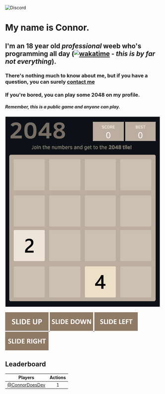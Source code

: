 ![Discord](https://discord.c99.nl/widget/theme-3/744603004493365330.png)

# My name is Connor.
## I'm an 18 year old *professional* weeb who's programming all day ([![wakatime](https://wakatime.com/badge/user/b2333aba-310c-4dc1-b38d-616928f60374.svg)](https://wakatime.com/@b2333aba-310c-4dc1-b38d-616928f60374) - _this is by far not everything_). 
### There's nothing much to know about me, but if you have a question, you can surely [contact me](mailto:connor@zerotwo.wtf)

### If you're bored, you can play some 2048 on my profile.

##### Remember, this is a public game and anyone can play.

<!-- 2048GameBoard -->
<img src="https://github.com/ConnorDoesDev/ConnorDoesDev/blob/main/Data/gameboard.png" width="500"/>
<!-- 2048GameBoard -->

<!-- 2048GameActions -->
<a href="https://github.com/ConnorDoesDev/ConnorDoesDev/issues/new?title=2048|slideUp&body=Just+push+'Submit+new+issue'.+You+don't+need+to+do+anything+else."> <img src="Assets/slideUp.png"/> </a> <a href="https://github.com/ConnorDoesDev/ConnorDoesDev/issues/new?title=2048|slideDown&body=Just+push+'Submit+new+issue'.+You+don't+need+to+do+anything+else."> <img src="Assets/slideDown.png"/> </a> <a href="https://github.com/ConnorDoesDev/ConnorDoesDev/issues/new?title=2048|slideLeft&body=Just+push+'Submit+new+issue'.+You+don't+need+to+do+anything+else."> <img src="Assets/slideLeft.png"/> </a> <a href="https://github.com/ConnorDoesDev/ConnorDoesDev/issues/new?title=2048|slideRight&body=Just+push+'Submit+new+issue'.+You+don't+need+to+do+anything+else."> <img src="Assets/slideRight.png"/> </a>
<!-- 2048GameActions -->

## Leaderboard

<!-- 2048Ranking -->
| Players | Actions |
|---------------|:---------:|
| [@ConnorDoesDev](https://github.com/ConnorDoesDev) | 1 |
<!-- 2048Ranking -->
